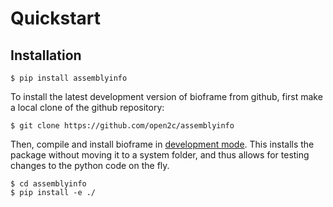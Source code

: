 # Quickstart

## Installation

```
$ pip install assemblyinfo
```

To install the latest development version of bioframe from github, first make a local clone of the github repository:

```
$ git clone https://github.com/open2c/assemblyinfo
```

Then, compile and install bioframe in [development mode](https://setuptools.readthedocs.io/en/latest/setuptools.html#development-mode). This installs the package without moving it to a system folder, and thus allows for testing changes to the python code on the fly.

```
$ cd assemblyinfo
$ pip install -e ./
```
